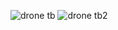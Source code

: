 ![drone tb](https://github.com/Zhully18/simple-drone-website-html/assets/147246540/993aabdb-1e0f-4911-88a2-535712d4a51b)
![drone tb2](https://github.com/Zhully18/simple-drone-website-html/assets/147246540/8ae012ee-c29e-479f-988e-bfb9bc2d44ef)
